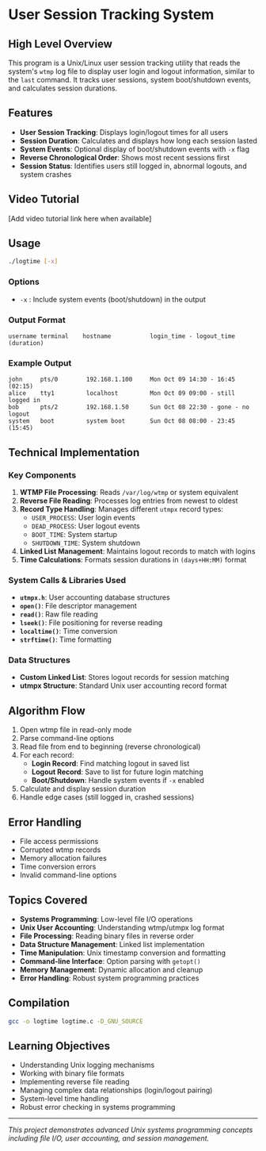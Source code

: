 # User Session Tracking System

## High Level Overview
This program is a Unix/Linux user session tracking utility that reads the system's `wtmp` log file to display user login and logout information, similar to the `last` command. It tracks user sessions, system boot/shutdown events, and calculates session durations.

## Features
- **User Session Tracking**: Displays login/logout times for all users
- **Session Duration**: Calculates and displays how long each session lasted
- **System Events**: Optional display of boot/shutdown events with `-x` flag
- **Reverse Chronological Order**: Shows most recent sessions first
- **Session Status**: Identifies users still logged in, abnormal logouts, and system crashes

## Video Tutorial
[Add video tutorial link here when available]

## Usage
```bash
./logtime [-x]
```

### Options
- `-x` : Include system events (boot/shutdown) in the output

### Output Format
```
username terminal    hostname           login_time - logout_time (duration)
```

### Example Output
```
john     pts/0        192.168.1.100     Mon Oct 09 14:30 - 16:45  (02:15)
alice    tty1         localhost         Mon Oct 09 09:00 - still logged in
bob      pts/2        192.168.1.50      Sun Oct 08 22:30 - gone - no logout
system   boot         system boot       Sun Oct 08 08:00 - 23:45  (15:45)
```

## Technical Implementation

### Key Components
1. **WTMP File Processing**: Reads `/var/log/wtmp` or system equivalent
2. **Reverse File Reading**: Processes log entries from newest to oldest
3. **Record Type Handling**: Manages different `utmpx` record types:
   - `USER_PROCESS`: User login events
   - `DEAD_PROCESS`: User logout events  
   - `BOOT_TIME`: System startup
   - `SHUTDOWN_TIME`: System shutdown
4. **Linked List Management**: Maintains logout records to match with logins
5. **Time Calculations**: Formats session durations in `(days+HH:MM)` format

### System Calls & Libraries Used
- **`utmpx.h`**: User accounting database structures
- **`open()`**: File descriptor management
- **`read()`**: Raw file reading
- **`lseek()`**: File positioning for reverse reading
- **`localtime()`**: Time conversion
- **`strftime()`**: Time formatting

### Data Structures
- **Custom Linked List**: Stores logout records for session matching
- **utmpx Structure**: Standard Unix user accounting record format

## Algorithm Flow
1. Open wtmp file in read-only mode
2. Parse command-line options
3. Read file from end to beginning (reverse chronological)
4. For each record:
   - **Login Record**: Find matching logout in saved list
   - **Logout Record**: Save to list for future login matching
   - **Boot/Shutdown**: Handle system events if `-x` enabled
5. Calculate and display session duration
6. Handle edge cases (still logged in, crashed sessions)

## Error Handling
- File access permissions
- Corrupted wtmp records
- Memory allocation failures
- Time conversion errors
- Invalid command-line options


## Topics Covered
- **Systems Programming**: Low-level file I/O operations
- **Unix User Accounting**: Understanding wtmp/utmpx log format
- **File Processing**: Reading binary files in reverse order
- **Data Structure Management**: Linked list implementation
- **Time Manipulation**: Unix timestamp conversion and formatting
- **Command-line Interface**: Option parsing with `getopt()`
- **Memory Management**: Dynamic allocation and cleanup
- **Error Handling**: Robust system programming practices

## Compilation
```bash
gcc -o logtime logtime.c -D_GNU_SOURCE
```

## Learning Objectives
- Understanding Unix logging mechanisms
- Working with binary file formats
- Implementing reverse file reading
- Managing complex data relationships (login/logout pairing)
- System-level time handling
- Robust error checking in systems programming

---

*This project demonstrates advanced Unix systems programming concepts including file I/O, user accounting, and session management.*